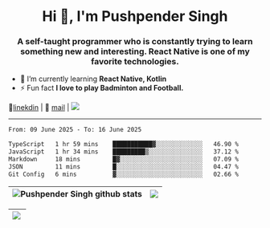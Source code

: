 <h1 align="center">Hi 👋, I'm Pushpender Singh</h1>
<h3 align="center">A self-taught programmer who is constantly trying to learn something new and interesting. React Native is one of my favorite technologies.</h3>

- 🌱 I’m currently learning **React Native, Kotlin**
- ⚡ Fun fact **I love to play Badminton and Football.**

👔[linekdin](https://www.linkedin.com/in/pushpender-singh-240061202/) | 📧 [mail](mailto:pushpendersingh694@gmail.com) | 
<a href="https://github.com/pushpender-singh-ap/pushpender-singh-ap">
    <img src="https://komarev.com/ghpvc/?username=pushpender-singh-ap&style=for-the-badge">
</a>


---

<!--START_SECTION:waka-->

```txt
From: 09 June 2025 - To: 16 June 2025

TypeScript   1 hr 59 mins    ███████████▓░░░░░░░░░░░░░   46.90 %
JavaScript   1 hr 34 mins    █████████▒░░░░░░░░░░░░░░░   37.12 %
Markdown     18 mins         █▓░░░░░░░░░░░░░░░░░░░░░░░   07.09 %
JSON         11 mins         █░░░░░░░░░░░░░░░░░░░░░░░░   04.47 %
Git Config   6 mins          ▓░░░░░░░░░░░░░░░░░░░░░░░░   02.66 %
```

<!--END_SECTION:waka-->


| <a><img align="center" src="https://github-readme-stats-iota-ecru-15.vercel.app/api?username=pushpender-singh-ap&show_icons=true&include_all_commits=true&theme=buefy&hide_border=true" alt="Pushpender Singh github stats" /></a> | <a><img align="center" src="https://github-readme-stats-iota-ecru-15.vercel.app/api/top-langs/?username=pushpender-singh-ap&layout=compact&theme=buefy&hide_border=true" /></a> |
| ------------- | ------------- |

| <a> <img align="left" src="https://github-readme-streak-stats.herokuapp.com/?user=pushpender-singh-ap" /></br> </a> |
| ------------- |

